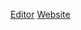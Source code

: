 [Editor](https://spaces.w3schools.com/space/redirectme/editor)
[Website](https://redirectme.w3spaces.com/)
